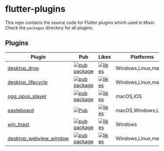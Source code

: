 # flutter-plugins

This repo contains the source code for Flutter plugins which used in Mixin. Check the `packages` directory for all plugins.

## Plugins

| Plugin | Pub | Likes | Platforms |
|--------|-----|-------|-----------|
| [desktop_drop](./packages/desktop_drop/) | [![pub package](https://img.shields.io/pub/v/desktop_drop.svg)](https://pub.dev/packages/desktop_drop) | [![likes](https://badges.bar/desktop_drop/likes)](https://pub.dev/packages/desktop_drop/score) | Windows,Linux,macOS |
| [desktop_lifecycle](./packages/desktop_lifecycle/) | [![pub package](https://img.shields.io/pub/v/desktop_lifecycle.svg)](https://pub.dev/packages/desktop_lifecycle) | [![likes](https://badges.bar/desktop_lifecycle/likes)](https://pub.dev/packages/desktop_lifecycle/score) | Windows,Linux,macOS |
| [ogg_opus_player](./packages/ogg_opus_player/) | [![pub package](https://img.shields.io/pub/v/ogg_opus_player.svg)](https://pub.dev/packages/ogg_opus_player) | [![likes](https://badges.bar/ogg_opus_player/likes)](https://pub.dev/packages/ogg_opus_player/score) | macOS,iOS |
| [pasteboard](./packages/pasteboard/) | [![Pub](https://img.shields.io/pub/v/pasteboard.svg)](https://pub.dev/packages/pasteboard) | [![likes](https://badges.bar/pasteboard/likes)](https://pub.dev/packages/pasteboard/score) | macOS,Windows,Linux |
| [win_toast](./packages/win_toast/) | [![pub package](https://img.shields.io/pub/v/win_toast.svg)](https://pub.dev/packages/win_toast) | [![likes](https://badges.bar/win_toast/likes)](https://pub.dev/packages/win_toast/score) | Windows |
| [desktop_webview_window](./packages/desktop_webview_window/) | [![pub package](https://img.shields.io/pub/v/desktop_webview_window.svg)](https://pub.dev/packages/desktop_webview_window) | [![likes](https://badges.bar/desktop_webview_window/likes)](https://pub.dev/packages/desktop_webview_window/score) | Windows,Linux,macOS |

